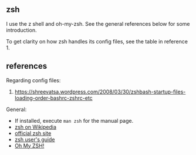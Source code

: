 
## zsh

I use the z shell and oh-my-zsh.  See the general references below for some
introduction.

To get clarity on how zsh handles its config files, see the table in reference
1.

## references

Regarding config files:

1. https://shreevatsa.wordpress.com/2008/03/30/zshbash-startup-files-loading-order-bashrc-zshrc-etc

General:

* If installed, execute `man zsh` for the manual page.
* [zsh on Wikipedia](https://en.wikipedia.org/wiki/Z_shell)
* [official zsh site](https://www.zsh.org)
* [zsh user's guide](http://zsh.sourceforge.net/Guide/zshguide.html)
* [Oh My ZSH!](https://ohmyz.sh)


